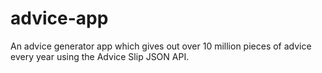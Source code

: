 # advice-app
An advice generator app which gives out over 10 million pieces of advice every year using the Advice Slip JSON API.
